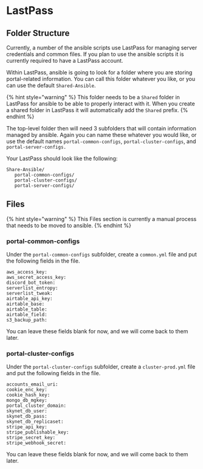 # LastPass

## Folder Structure

Currently, a number of the ansible scripts use LastPass for managing server credentials and common files. If you plan to use the ansible scripts it is currently required to have a LastPass account.

Within LastPass, ansible is going to look for a folder where you are storing portal-related information. You can call this folder whatever you like, or you can use the default `Shared-Ansible`.

{% hint style="warning" %}
This folder needs to be a `Shared` folder in LastPass for ansible to be able to properly interact with it. When you create a shared folder in LastPass it will automatically add the `Shared` prefix.
{% endhint %}

The top-level folder then will need 3 subfolders that will contain information managed by ansible. Again you can name these whatever you would like, or use the default names `portal-common-configs`, `portal-cluster-configs`, and `portal-server-configs.`

Your LastPass should look like the following:

```
Share-Ansible/
   portal-common-configs/
   portal-cluster-configs/
   portal-server-configs/
```

## Files

{% hint style="warning" %}
This Files section is currently a manual process that needs to be moved to ansible.
{% endhint %}

### portal-common-configs

Under the `portal-common-configs` subfolder, create a `common.yml` file and put the following fields in the file.

```
aws_access_key: 
aws_secret_access_key:
discord_bot_token:
serverlist_entropy: 
serverlist_tweak: 
airtable_api_key:
airtable_base:
airtable_table: 
airtable_field:
s3_backup_path:
```

You can leave these fields blank for now, and we will come back to them later.&#x20;

### portal-cluster-configs

Under the `portal-cluster-configs` subfolder, create a `cluster-prod.yml` file and put the following fields in the file.

```
accounts_email_uri: 
cookie_enc_key:
cookie_hash_key:
mongo_db_mgkey:
portal_cluster_domain: 
skynet_db_user: 
skynet_db_pass: 
skynet_db_replicaset: 
stripe_api_key: 
stripe_publishable_key: 
stripe_secret_key: 
stripe_webhook_secret: 
```

You can leave these fields blank for now, and we will come back to them later.&#x20;

